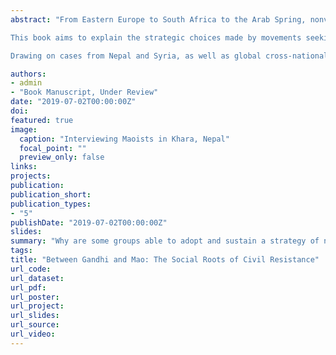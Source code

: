 ```yaml
---
abstract: "From Eastern Europe to South Africa to the Arab Spring, nonviolent action has proven capable of overthrowing autocratic regimes and bringing about revolutionary political change. In fact, recent research suggests that nonviolent movements are more than twice as effective in achieving their goals than violent ones. But these bold findings about nonviolent effectiveness leave open the question of how and when groups choose to initiate a campaign of civil resistance to begin with. Why are some groups able to adopt and sustain a strategy of nonviolent civil resistance while others are either unwilling or unable to do so? Is there anything groups or outside actors can do to increase movements' abilities to initiate and maintain a nonviolent strategy? 

This book aims to explain the strategic choices made by movements seeking regime change. My argument is that civil resistance requires challenger organizations to possess certain underlying social network characteristics in order to activate three key mechanisms that are critical to the strategic logic of nonviolent action: mass mobilization, defection, and `backfire' against repression. Movements lacking social overlap will fail to get a nonviolent campaign off the ground and will be forced to either resign themselves to the political status quo or consider an alternative strategy. 

Drawing on cases from Nepal and Syria, as well as global cross-national data, the book details the processes through which challenger organizations collect information, deliberate, and decide on whether a strategy of exclusively nonviolent resistance may be viable. I develop a relational theory, showing how the social ties that underpin challenger organizations shape their ability and willingness to attempt regime change using nonviolent means alone."

authors:
- admin
- "Book Manuscript, Under Review"
date: "2019-07-02T00:00:00Z"
doi:
featured: true
image:
  caption: "Interviewing Maoists in Khara, Nepal"
  focal_point: ""
  preview_only: false
links:
projects:
publication: 
publication_short: 
publication_types:
- "5"
publishDate: "2019-07-02T00:00:00Z"
slides: 
summary: "Why are some groups able to adopt and sustain a strategy of nonviolent civil resistance while others are either unwilling or unable to do so? Drawing on cases from Nepal and Syria, as well as global cross-national data, the book details the processes through which challenger organizations collect information, deliberate, and decide on whether a strategy of exclusively nonviolent resistance may be viable. I develop a relational theory, showing how the social ties that underpin challenger organizations shape their ability and willingness to attempt regime change using nonviolent means alone."
tags:
title: "Between Gandhi and Mao: The Social Roots of Civil Resistance"
url_code: 
url_dataset:
url_pdf: 
url_poster: 
url_project: 
url_slides: 
url_source: 
url_video: 
---
```


